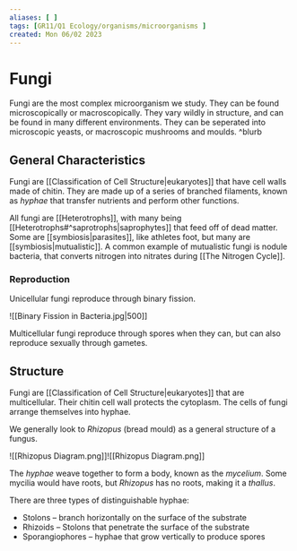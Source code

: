 ```yaml
---
aliases: [ ]
tags: [GR11/Q1 Ecology/organisms/microorganisms ]
created: Mon 06/02 2023
---
```

# Fungi
Fungi are the most complex microorganism we study. They can be found microscopically or macroscopically. They vary wildly in structure, and can be found in many different environments. They can be seperated into microscopic yeasts, or macroscopic mushrooms and moulds. ^blurb

## General Characteristics
Fungi are [[Classification of Cell Structure|eukaryotes]] that have cell walls made of chitin. They are made up of a series of branched filaments, known as *hyphae* that transfer nutrients and perform other functions. 

All fungi are [[Heterotrophs]], with many being [[Heterotrophs#^saprotrophs|saprophytes]] that feed off of dead matter. Some are [[symbiosis|parasites]], like athletes foot, but many are [[symbiosis|mutualistic]]. A common example of mutualistic fungi is nodule bacteria, that converts nitrogen into nitrates during [[The Nitrogen Cycle]]. 

### Reproduction
Unicellular fungi reproduce through binary fission.

![[Binary Fission in Bacteria.jpg|500]]

Multicellular fungi reproduce through spores when they can, but can also reproduce sexually through gametes. 

## Structure
Fungi are [[Classification of Cell Structure|eukaryotes]] that are multicellular. Their chitin cell wall protects the cytoplasm. The cells of fungi arrange themselves into hyphae. 

We generally look to *Rhizopus* (bread mould) as a general structure of a fungus. 

![[Rhizopus Diagram.png]]![[Rhizopus Diagram.png]]

The *hyphae* weave together to form a body, known as the *mycelium*. Some mycilia would have roots, but *Rhizopus* has no roots, making it a *thallus*. 

There are three types of distinguishable hyphae:
- Stolons – branch horizontally on the surface of the substrate
- Rhizoids – Stolons that penetrate the surface of the substrate
- Sporangiophores – hyphae that grow vertically to produce spores

